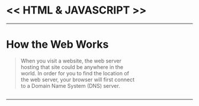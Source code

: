# << HTML & JAVASCRIPT >>
<hr>

# How the Web Works

> When you visit a website, the web server <br>
> hosting that site could be anywhere in the <br>
> world. In order for you to find the location of <br>
> the web server, your browser will first connect <br>
> to a Domain Name System (DNS) server. <br>

![]()

<hr>




